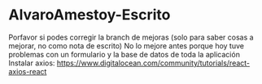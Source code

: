 # AlvaroAmestoy-Escrito
Porfavor si podes corregir la branch de mejoras (solo para saber cosas a mejorar, no como nota de escrito)
No lo mejore antes porque hoy tuve problemas con un formulario y la base de datos de toda la aplicación
Instalar axios:
https://www.digitalocean.com/community/tutorials/react-axios-react
